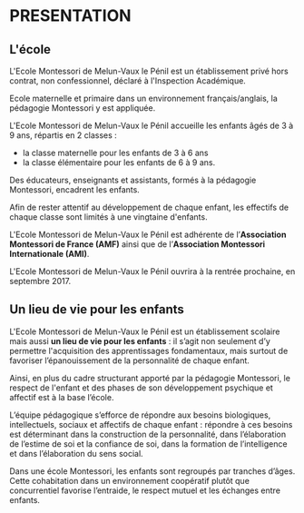 
# PRESENTATION


## L'école


L'Ecole Montessori de Melun-Vaux le Pénil est un établissement privé hors contrat, non confessionnel, déclaré à l'Inspection Académique. 


Ecole maternelle et primaire dans un environnement français/anglais, la pédagogie Montessori y est appliquée.  


L'Ecole Montessori de Melun-Vaux le Pénil accueille les enfants âgés de 3 à 9 ans, répartis en 2 classes :
-	la classe maternelle pour les enfants de 3 à 6 ans
-	la classe élémentaire pour les enfants de 6 à 9 ans.  


Des éducateurs, enseignants et assistants, formés à la pédagogie Montessori, encadrent les enfants.


Afin de rester attentif au développement de chaque enfant, les effectifs de chaque classe sont limités à une vingtaine d'enfants.


L'Ecole Montessori de Melun-Vaux le Pénil est adhérente de l’**Association Montessori de France (AMF)** ainsi que de l’**Association Montessori Internationale (AMI)**.


L'Ecole Montessori de Melun-Vaux le Pénil ouvrira à la rentrée prochaine, en septembre 2017.


## Un lieu de vie pour les enfants


L'Ecole Montessori de Melun-Vaux le Pénil est un établissement scolaire mais aussi **un lieu de vie pour les enfants** : il s’agit  non seulement d’y permettre l'acquisition des apprentissages fondamentaux, mais surtout de favoriser l’épanouissement de la personnalité de chaque enfant.  


Ainsi, en plus du cadre structurant apporté par la pédagogie Montessori, le respect de l'enfant et des phases de son développement psychique et affectif est à la base l’école.  


L’équipe pédagogique s’efforce de répondre aux besoins biologiques, intellectuels, sociaux et affectifs de chaque enfant : répondre à ces besoins est déterminant dans la construction de la personnalité, dans l’élaboration de l’estime de soi et la confiance de soi, dans la formation de l’intelligence et dans l’élaboration du sens social.  


Dans une école Montessori, les enfants sont regroupés par tranches d’âges. Cette cohabitation dans un environnement coopératif plutôt que concurrentiel favorise l’entraide, le respect mutuel et les échanges entre enfants.  


